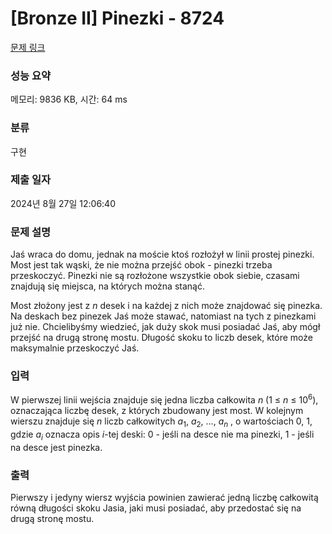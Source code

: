 # [Bronze II] Pinezki - 8724 

[문제 링크](https://www.acmicpc.net/problem/8724) 

### 성능 요약

메모리: 9836 KB, 시간: 64 ms

### 분류

구현

### 제출 일자

2024년 8월 27일 12:06:40

### 문제 설명

<p>Jaś wraca do domu, jednak na moście ktoś rozłożył w linii prostej pinezki. Most jest tak wąski, że nie można przejść obok - pinezki trzeba przeskoczyć. Pinezki nie są rozłożone wszystkie obok siebie, czasami znajdują się miejsca, na których można stanąć.</p>

<p>Most złożony jest z <em>n</em> desek i na każdej z nich może znajdować się pinezka. Na deskach bez pinezek Jaś może stawać, natomiast na tych z pinezkami już nie. Chcielibyśmy wiedzieć, jak duży skok musi posiadać Jaś, aby mógł przejść na drugą stronę mostu. Długość skoku to liczb desek, które może maksymalnie przeskoczyć Jaś.</p>

### 입력 

 <p>W pierwszej linii wejścia znajduje się jedna liczba całkowita <em>n</em> (1 ≤ <em>n</em> ≤ 10<sup>6</sup>), oznaczająca liczbę desek, z których zbudowany jest most. W kolejnym wierszu znajduje się <em>n</em> liczb całkowitych <em>a</em><sub>1</sub>, <em>a</em><sub>2</sub>, ..., <em>a<sub>n</sub></em> , o wartościach 0, 1, gdzie <em>a<sub>i</sub></em> oznacza opis <em>i</em>-tej deski: 0 - jeśli na desce nie ma pinezki, 1 - jeśli na desce jest pinezka.</p>

### 출력 

 <p>Pierwszy i jedyny wiersz wyjścia powinien zawierać jedną liczbę całkowitą równą długości skoku Jasia, jaki musi posiadać, aby przedostać się na drugą stronę mostu.</p>

